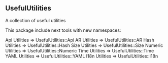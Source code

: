 ## UsefulUtilities

A collection of useful utilities

This package include next tools with new namespaces:

Api Utilities => UsefulUtilities::Api
AR Utilities => UsefulUtilities::AR
Hash Utilities => UsefulUtilities::Hash
Size Utilities => UsefulUtilities::Size
Numeric Utilities => UsefulUtilities::Numeric
Time Utilities => UsefulUtilities::Time
YAML Utilities => UsefulUtilities::YAML
I18n Utilities => UsefulUtilities::I18n
